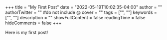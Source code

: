 +++
title = "My First Post"
date = "2022-05-19T10:02:35-04:00"
author = ""
authorTwitter = "" #do not include @
cover = ""
tags = ["", ""]
keywords = ["", ""]
description = ""
showFullContent = false
readingTime = false
hideComments = false
+++

Here is my first post!
